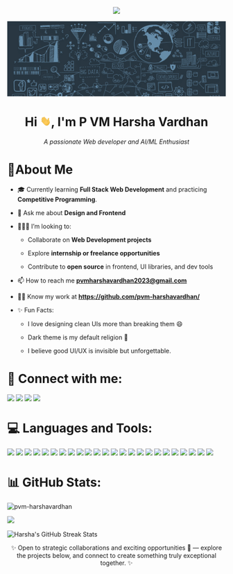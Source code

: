 <p align='center'><img  src="https://readme-typing-svg.herokuapp.com?duration=5000&center=true&vCenter=true&width=800&height=30&lines=Welcome+to+my+Github+Account..." /></p>

<p><img src="banner.png"> </p>

<h1 align="center">Hi <img src="https://raw.githubusercontent.com/ABSphreak/ABSphreak/master/gifs/Hi.gif" width="25">, I'm P VM Harsha Vardhan </h1>

<h6 align="center">A passionate Web developer and AI/ML Enthusiast</h6>

# 🤵About Me

- 🎓 Currently learning **Full Stack Web Development** and practicing **Competitive Programming**.

- 💬 Ask me about **Design and Frontend**

- 🧑‍🤝‍🧑 I’m looking to:

    - Collaborate on **Web Development projects**

    - Explore **internship or freelance opportunities**
    
    - Contribute to **open source** in frontend, UI libraries, and dev tools

- 📫 How to reach me **pvmharshavardhan2023@gmail.com**

- 👨‍💻 Know my work at **https://github.com/pvm-harshavardhan/**

- ✨ Fun Facts:

    - I love designing clean UIs more than breaking them 😄

    - Dark theme is my default religion 🖤

    - I believe good UI/UX is invisible but unforgettable.

# 🤝 Connect with me:

<p>
<a href="https://linkedin.com/in/pvmharsha-vardhan" target="_blank" style="text-decoration: none;"><img src="https://img.shields.io/badge/LinkedIn-0a66c2?style=for-the-badge&logo=linkedin&logoColor=white" /></a>
<a href="https://twitter.com/yourusername" target="_blank" style="text-decoration: none;"><img src="https://img.shields.io/badge/X-181717?style=for-the-badge&logo=x&logoColor=white" /></a>
<a href="https://discord.com/users/yourdiscordid" target="_blank" style="text-decoration: none;"><img src="https://img.shields.io/badge/Discord-5865f2?style=for-the-badge&logo=discord&logoColor=white" /></a>
<a href="https://join.slack.com/t/yourworkspace/shared_invite/yourlink" target="_blank" style="text-decoration: none;"><img src="https://img.shields.io/badge/Slack-4A154B?style=for-the-badge&logo=slack&logoColor=white" /></a>
</p>


# 💻 Languages and Tools:
<p>

  <!-- Programming Languages -->
  <img src="https://img.shields.io/badge/C-00599C?style=for-the-badge&logo=c&logoColor=white"/>
  <img src="https://img.shields.io/badge/C++-00599C?style=for-the-badge&logo=c%2B%2B&logoColor=white"/>
  <img src="https://img.shields.io/badge/JAVA-ED8B00?style=for-the-badge&logo=java&logoColor=white"/>
  <img src="https://img.shields.io/badge/PYTHON-FFD43B?style=for-the-badge&logo=python&logoColor=blue"/>

  <!-- Databases -->
  <img src="https://img.shields.io/badge/MYSQL-4479A1?style=for-the-badge&logo=mysql&logoColor=white"/>
  <img src="https://img.shields.io/badge/ORACLE_SQL-F00000?style=for-the-badge&logo=oracle&logoColor=white"/>

  <!-- Web Development -->
  <img src="https://img.shields.io/badge/HTML5-E34F26?style=for-the-badge&logo=html5&logoColor=white"/>
  <img src="https://img.shields.io/badge/CSS3-1572B6?style=for-the-badge&logo=css3&logoColor=white"/>
  <img src="https://img.shields.io/badge/JAVASCRIPT-F7DF1E?style=for-the-badge&logo=javascript&logoColor=black"/>
  <img src="https://img.shields.io/badge/REACT-61DAFB?style=for-the-badge&logo=react&logoColor=black"/>
  <img src="https://img.shields.io/badge/BOOTSTRAP-7952B3?style=for-the-badge&logo=bootstrap&logoColor=white"/>
  <img src="https://img.shields.io/badge/TAILWIND-06B6D4?style=for-the-badge&logo=tailwind-css&logoColor=white"/>

  <!-- Tools & Platforms -->
  <img src="https://img.shields.io/badge/GIT-F05032?style=for-the-badge&logo=git&logoColor=white"/>
  <img src="https://img.shields.io/badge/GITHUB-181717?style=for-the-badge&logo=github&logoColor=white"/>
  <img src="https://img.shields.io/badge/POSTMAN-FF6C37?style=for-the-badge&logo=postman&logoColor=white"/>
  <img src="https://img.shields.io/badge/VSCODE-007ACC?style=for-the-badge&logo=visual-studio-code&logoColor=white"/>
  <img src="https://img.shields.io/badge/JUPYTER-F37626?style=for-the-badge&logo=jupyter&logoColor=white"/>
  <img src="https://img.shields.io/badge/GOOGLE COLAB-F9AB00?style=for-the-badge&logo=google-colab&logoColor=black"/>
  <img src="https://img.shields.io/badge/MICROSOFT_OFFICE-D83B01?style=for-the-badge&logo=microsoft-office&logoColor=white"/>

  <!-- Python Libraries -->
  <img src="https://img.shields.io/badge/NUMPY-013243?style=for-the-badge&logo=numpy&logoColor=white"/>
  <img src="https://img.shields.io/badge/PANDAS-150458?style=for-the-badge&logo=pandas&logoColor=white"/>
  <img src="https://img.shields.io/badge/MATPLOTLIB-e8e8e8?style=for-the-badge&logo=matplotlib&logoColor=black"/>
  <img src="https://img.shields.io/badge/SCIKIT_LEARN-F7931E?style=for-the-badge&logo=scikit-learn&logoColor=white"/>
  <img src="https://img.shields.io/badge/KERAS-D00000?style=for-the-badge&logo=keras&logoColor=white"/>

</p>

# 📊 GitHub Stats:
<p><img src="https://github-readme-stats.vercel.app/api/top-langs?username=pvm-harshavardhan&show_icons=true&locale=en&bg_color=000000&layout=compact&theme=dark&title_color=79ff97&text_color=FFFFFF"alt="pvm-harshavardhan"/></p>
<p><img src="https://github-readme-stats.vercel.app/api?username=pvm-harshavardhan&bg_color=000000&theme=dark&title_color=79ff97&text_color=FFFFFF&line&show_icons=true&locale=en&layout=compact"></p>
<p><img src="https://github-readme-streak-stats.herokuapp.com?user=pvm-harshavardhan&theme=dark&background=000000"alt="Harsha's GitHub Streak Stats" /></p>

<p align="center">✨ Open to strategic collaborations and exciting opportunities  🚀 — explore the projects below, and connect to create something truly exceptional together. ✨</p>
